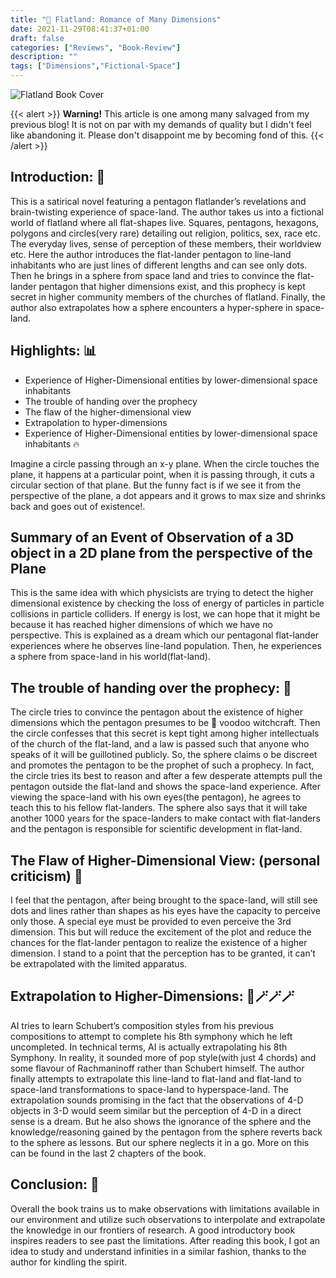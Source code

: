 ```yaml
---
title: "📙 Flatland: Romance of Many Dimensions"
date: 2021-11-29T08:41:37+01:00
draft: false
categories: ["Reviews", "Book-Review"]
description: ""
tags: ["Dimensions","Fictional-Space"]
---
```


![Flatland Book Cover](img/flatland500.jpeg)

{{< alert >}}
**Warning!** This article is one among many salvaged from my previous blog! It is not on par with my demands of quality but I didn't feel like abandoning it. Please don't disappoint me by becoming fond of this.
{{< /alert >}}

## Introduction: 💾
This is a satirical novel featuring a pentagon flatlander’s revelations and brain-twisting experience of space-land. The author takes us into a fictional world of flatland where all flat-shapes live. Squares, pentagons, hexagons, polygons and circles(very rare) detailing out religion, politics, sex, race etc. The everyday lives, sense of perception of these members, their worldview etc. Here the author introduces the flat-lander pentagon to line-land inhabitants who are just lines of different lengths and can see only dots. Then he brings in a sphere from space land and tries to convince the flat-lander pentagon that higher dimensions exist, and this prophecy is kept secret in higher community members of the churches of flatland. Finally, the author also extrapolates how a sphere encounters a hyper-sphere in space-land.

## Highlights: 📊
- Experience of Higher-Dimensional entities by lower-dimensional space inhabitants
- The trouble of handing over the prophecy
- The flaw of the higher-dimensional view
- Extrapolation to hyper-dimensions
- Experience of Higher-Dimensional entities by lower-dimensional space inhabitants 🔥

Imagine a circle passing through an x-y plane. When the circle touches the plane, it happens at a particular point, when it is passing through, it cuts a circular section of that plane. But the funny fact is if we see it from the perspective of the plane, a dot appears and it grows to max size and shrinks back and goes out of existence!.

## Summary of an Event of Observation of a 3D object in a 2D plane from the perspective of the Plane
This is the same idea with which physicists are trying to detect the higher dimensional existence by checking the loss of energy of particles in particle collisions in particle colliders. If energy is lost, we can hope that it might be because it has reached higher dimensions of which we have no perspective. This is explained as a dream which our pentagonal flat-lander experiences where he observes line-land population. Then, he experiences a sphere from space-land in his world(flat-land).

## The trouble of handing over the prophecy: 🤫
The circle tries to convince the pentagon about the existence of higher dimensions which the pentagon presumes to be 🧙 voodoo witchcraft. Then the circle confesses that this secret is kept tight among higher intellectuals of the church of the flat-land, and a law is passed such that anyone who speaks of it will be guillotined publicly. So, the sphere claims o be discreet and promotes the pentagon to be the prophet of such a prophecy. In fact, the circle tries its best to reason and after a few desperate attempts pull the pentagon outside the flat-land and shows the space-land experience. After viewing the space-land with his own eyes(the pentagon), he agrees to teach this to his fellow flat-landers. The sphere also says that it will take another 1000 years for the space-landers to make contact with flat-landers and the pentagon is responsible for scientific development in flat-land.

## The Flaw of Higher-Dimensional View: (personal criticism) 🧐
I feel that the pentagon, after being brought to the space-land, will still see dots and lines rather than shapes as his eyes have the capacity to perceive only those. A special eye must be provided to even perceive the 3rd dimension. This but will reduce the excitement of the plot and reduce the chances for the flat-lander pentagon to realize the existence of a higher dimension. I stand to a point that the perception has to be granted, it can’t be extrapolated with the limited apparatus.

## Extrapolation to Higher-Dimensions: 🧝🪄🪄🪄
AI tries to learn Schubert’s composition styles from his previous compositions to attempt to complete his 8th symphony which he left uncompleted. In technical terms, AI is actually extrapolating his 8th Symphony. In reality, it sounded more of pop style(with just 4 chords) and some flavour of Rachmaninoff rather than Schubert himself.
The author finally attempts to extrapolate this line-land to flat-land and flat-land to space-land transformations to space-land to hyperspace-land. The extrapolation sounds promising in the fact that the observations of 4-D objects in 3-D would seem similar but the perception of 4-D in a direct sense is a dream. But he also shows the ignorance of the sphere and the knowledge/reasoning gained by the pentagon from the sphere reverts back to the sphere as lessons. But our sphere neglects it in a go. More on this can be found in the last 2 chapters of the book.

## Conclusion: 🥱
Overall the book trains us to make observations with limitations available in our environment and utilize such observations to interpolate and extrapolate the knowledge in our frontiers of research. A good introductory book inspires readers to see past the limitations. After reading this book, I got an idea to study and understand infinities in a similar fashion, thanks to the author for kindling the spirit.